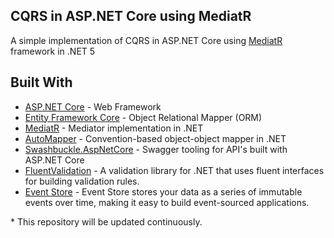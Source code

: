 ## CQRS in ASP.NET Core using MediatR

A simple implementation of CQRS in ASP.NET Core using [MediatR](https://github.com/jbogard/MediatR) framework in .NET 5

## Built With
* [ASP.NET Core](https://docs.microsoft.com/en-us/aspnet/core) - Web Framework
* [Entity Framework Core](https://github.com/aspnet/EntityFrameworkCore) - Object Relational Mapper (ORM)
* [MediatR](https://github.com/jbogard/MediatR) - Mediator implementation in .NET
* [AutoMapper](https://github.com/AutoMapper/AutoMapper) - Convention-based object-object mapper in .NET
* [Swashbuckle.AspNetCore](https://github.com/domaindrivendev/Swashbuckle.AspNetCore) - Swagger tooling for API's built with ASP.NET Core
* [FluentValidation](https://github.com/JeremySkinner/FluentValidation) - A validation library for .NET that uses fluent interfaces for building validation rules.
* [Event Store](https://eventstore.org/) - Event Store stores your data as a series of immutable events over time, making it easy to build event-sourced applications.

\* This repository will be updated continuously.
